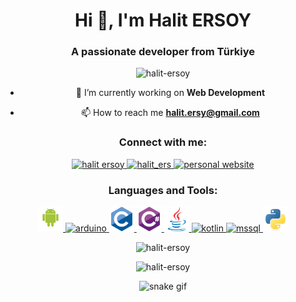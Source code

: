 <div align="center">
  <h1>Hi 👋, I'm Halit ERSOY</h1>
  <h3>A passionate developer from Türkiye</h3>

  <p>
    <img src="https://komarev.com/ghpvc/?username=halit-ersoy&label=Profile%20views&color=0e75b6&style=flat" alt="halit-ersoy" />
  </p>

  - 🔭 I’m currently working on **Web Development**

  - 📫 How to reach me **halit.ersy@gmail.com**

  <h3>Connect with me:</h3>
  <p>
    <a href="https://www.linkedin.com/in/halit-ersoy/" target="blank">
      <img src="https://raw.githubusercontent.com/rahuldkjain/github-profile-readme-generator/master/src/images/icons/Social/linked-in-alt.svg" alt="halit ersoy" height="30" width="40" />
    </a>
    <a href="https://www.instagram.com/halit_ers/" target="blank">
      <img src="https://raw.githubusercontent.com/rahuldkjain/github-profile-readme-generator/master/src/images/icons/Social/instagram.svg" alt="halit_ers" height="30" width="40" />
    </a>
    <a href="https://halit-ersoy.github.io/Blog/" target="blank">
      <img src="https://raw.githubusercontent.com/rahuldkjain/github-profile-readme-generator/master/src/images/icons/Social/web.svg" alt="personal website" height="30" width="40" />
    </a>
  </p>

  <h3>Languages and Tools:</h3>
  <p>
    <a href="https://developer.android.com" target="_blank" rel="noreferrer">
      <img src="https://raw.githubusercontent.com/devicons/devicon/master/icons/android/android-original-wordmark.svg" alt="android" width="40" height="40" />
    </a>
    <a href="https://www.arduino.cc/" target="_blank" rel="noreferrer">
      <img src="https://cdn.worldvectorlogo.com/logos/arduino-1.svg" alt="arduino" width="40" height="40" />
    </a>
    <a href="https://www.cprogramming.com/" target="_blank" rel="noreferrer">
      <img src="https://raw.githubusercontent.com/devicons/devicon/master/icons/c/c-original.svg" alt="c" width="40" height="40" />
    </a>
    <a href="https://www.w3schools.com/cs/" target="_blank" rel="noreferrer">
      <img src="https://raw.githubusercontent.com/devicons/devicon/master/icons/csharp/csharp-original.svg" alt="csharp" width="40" height="40" />
    </a>
    <a href="https://www.java.com" target="_blank" rel="noreferrer">
      <img src="https://raw.githubusercontent.com/devicons/devicon/master/icons/java/java-original.svg" alt="java" width="40" height="40" />
    </a>
    <a href="https://kotlinlang.org" target="_blank" rel="noreferrer">
      <img src="https://www.vectorlogo.zone/logos/kotlinlang/kotlinlang-icon.svg" alt="kotlin" width="40" height="40" />
    </a>
    <a href="https://www.microsoft.com/en-us/sql-server" target="_blank" rel="noreferrer">
      <img src="https://www.svgrepo.com/show/303229/microsoft-sql-server-logo.svg" alt="mssql" width="40" height="40" />
    </a>
    <a href="https://www.python.org" target="_blank" rel="noreferrer">
      <img src="https://raw.githubusercontent.com/devicons/devicon/master/icons/python/python-original.svg" alt="python" width="40" height="40" />
    </a>
  </p>

  <p>
    <img src="https://github-readme-stats.vercel.app/api/top-langs?username=halit-ersoy&show_icons=true&locale=en&layout=compact" alt="halit-ersoy" />
  </p>

  <p>
    <img src="https://github-readme-streak-stats.herokuapp.com/?user=halit-ersoy&" alt="halit-ersoy" />
  </p>

  <img src="https://github.com/halit-ersoy/halit-ersoy/blob/output/github-contribution-grid-snake.gif" alt="snake gif" />
</div>
